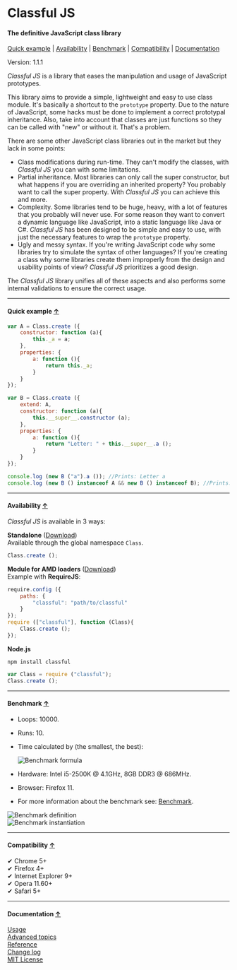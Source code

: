 <a name="start"></a>

Classful JS
===========

#### The definitive JavaScript class library ####

[Quick example](#quick-example) | [Availability](#availability) | [Benchmark](#benchmark) | [Compatibility](#compatibility) | [Documentation](#documentation) 

Version: 1.1.1

*Classful JS* is a library that eases the manipulation and usage of JavaScript prototypes.

This library aims to provide a simple, lightweight and easy to use class module. It's basically a shortcut to the `prototype` property. Due to the nature of JavaScript, some hacks must be done to implement a correct prototypal inheritance. Also, take into account that classes are just functions so they can be called with "new" or without it. That's a problem.

There are some other JavaScript class libraries out in the market but they lack in some points:

* Class modifications during run-time. They can't modify the classes, with *Classful JS* you can with some limitations.
* Partial inheritance. Most libraries can only call the super constructor, but what happens if you are overriding an inherited property? You probably want to call the super property. With *Classful JS* you can achieve this and more.
* Complexity. Some libraries tend to be huge, heavy, with a lot of features that you probably will never use. For some reason they want to convert a dynamic language like JavaScript, into a static language like Java or C#. *Classful JS* has been designed to be simple and easy to use, with just the necessary features to wrap the `prototype` property.  
* Ugly and messy syntax. If you're writing JavaScript code why some libraries try to simulate the syntax of other languages? If you're creating a class why some libraries create them improperly from the design and usability points of view? *Classful JS* prioritizes a good design.

The *Classful JS* library unifies all of these aspects and also performs some internal validations to ensure the correct usage.

***

<a name="quick-example"></a>
#### Quick example [↑](#start) ####

```javascript
var A = Class.create ({
	constructor: function (a){
		this._a = a;
	},
	properties: {
		a: function (){
			return this._a;
		}
	}
});

var B = Class.create ({
	extend: A,
	constructor: function (a){
		this.__super__.constructor (a);
	},
	properties: {
		a: function (){
			return "Letter: " + this.__super__.a ();
		}
	}
});

console.log (new B ("a").a ()); //Prints: Letter a
console.log (new B () instanceof A && new B () instanceof B); //Prints: true
```

***

<a name="availability"></a>
#### Availability [↑](#start) ####

_Classful JS_ is available in 3 ways:

__Standalone__  ([Download](https://github.com/Gagle/Classful-JS/blob/master/build/classful.js))  
Available through the global namespace `Class`.

```javascript
Class.create ();
```

__Module for AMD loaders__ ([Download](https://github.com/Gagle/Classful-JS/blob/master/build/amd/classful.js))  
Example with __RequireJS__:

```javascript
require.config ({
	paths: {
		"classful": "path/to/classful"
	}
});
require (["classful"], function (Class){
	Class.create ();
});
```

__Node.js__  


```
npm install classful
```

```javascript
var Class = require ("classful");
Class.create ();
```

***

<a name="benchmark"></a>
#### Benchmark [↑](#start) ####

  * Loops: 10000.
  * Runs: 10.
  * Time calculated by (the smallest, the best):
    
    ![Benchmark formula](http://image.gxzone.com/images/1/e/1ef2eaa20a1.png)
  * Hardware: Intel i5-2500K @ 4.1GHz, 8GB DDR3 @ 686MHz.
  * Browser: Firefox 11.
  * For more information about the benchmark see: [Benchmark](https://github.com/Gagle/Classful-JS/blob/master/test/benchmark.html).

![Benchmark definition](http://image.gxzone.com/images/a/7/a7e4df0aee6.png)  
![Benchmark instantiation](http://image.gxzone.com/images/c/b/cb7f17b1769.png)

***

<a name="compatibility"></a>
#### Compatibility [↑](#start) ####

✔ Chrome 5+  
✔ Firefox 4+  
✔ Internet Explorer 9+  
✔ Opera 11.60+  
✔ Safari 5+

***

<a name="documentation"></a>
#### Documentation [↑](#start) ####

[Usage](https://github.com/Gagle/Classful-JS/wiki/Usage)  
[Advanced topics](https://github.com/Gagle/Classful-JS/wiki/Advanced-topics)  
[Reference](https://github.com/Gagle/Classful-JS/wiki/Reference)  
[Change log](https://github.com/Gagle/Classful-JS/wiki/Change-log)  
[MIT License](https://github.com/Gagle/Classful-JS/blob/master/LICENSE)